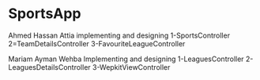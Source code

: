 # SportsApp
Ahmed Hassan Attia
implementing and designing
1-SportsController
2=TeamDetailsController
3-FavouriteLeagueController

Mariam Ayman Wehba
Implementing and designing
1-LeaguesController
2-LeaguesDetailsController
3-WepkitViewController



  
